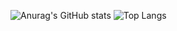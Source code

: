 ![Anurag's GitHub stats](https://github-readme-stats.vercel.app/api?username=azorkai&show_icons=true)
![Top Langs](https://github-readme-stats.vercel.app/api/top-langs/?username=azorkai&layout=compact)
